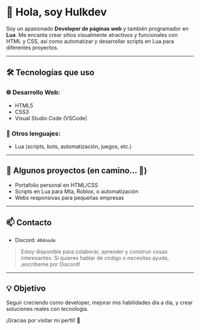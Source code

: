 # 👋 Hola, soy Hulkdev

Soy un apasionado **Developer de páginas web** y también programador en **Lua**. Me encanta crear sitios visualmente atractivos y funcionales con HTML y CSS, así como automatizar y desarrollar scripts en Lua para diferentes proyectos.

---

## 🛠 Tecnologías que uso

### 🌐 Desarrollo Web:
- HTML5
- CSS3
- Visual Studio Code (VSCode)

### 🐍 Otros lenguajes:
- Lua (scripts, bots, automatización, juegos, etc.)

---

## 📂 Algunos proyectos (en camino... 🚧)

- Portafolio personal en HTML/CSS
- Scripts en Lua para Mta, Roblox, o automatización
- Webs responsivas para pequeñas empresas

---

## 📫 Contacto

- Discord: `404node`

> Estoy disponible para colaborar, aprender y construir cosas interesantes. Si quieres hablar de código o necesitas ayuda, ¡escríbeme por Discord!

---

## 💡 Objetivo

Seguir creciendo como developer, mejorar mis habilidades día a día, y crear soluciones reales con tecnología.

¡Gracias por visitar mi perfil! 🚀
